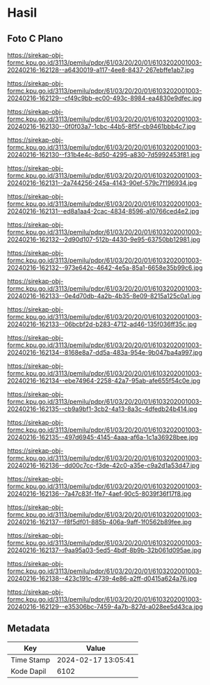 # Hasil

## Foto C Plano

https://sirekap-obj-formc.kpu.go.id/3113/pemilu/pdpr/61/03/20/20/01/6103202001003-20240216-162128--a6430019-a117-4ee8-8437-267ebffe1ab7.jpg

https://sirekap-obj-formc.kpu.go.id/3113/pemilu/pdpr/61/03/20/20/01/6103202001003-20240216-162129--cf49c9bb-ec00-493c-8984-ea4830e9dfec.jpg

https://sirekap-obj-formc.kpu.go.id/3113/pemilu/pdpr/61/03/20/20/01/6103202001003-20240216-162130--0f0f03a7-1cbc-44b5-8f5f-cb9461bbb4c7.jpg

https://sirekap-obj-formc.kpu.go.id/3113/pemilu/pdpr/61/03/20/20/01/6103202001003-20240216-162130--f31b4e4c-8d50-4295-a830-7d5992453f81.jpg

https://sirekap-obj-formc.kpu.go.id/3113/pemilu/pdpr/61/03/20/20/01/6103202001003-20240216-162131--2a744256-245a-4143-90ef-579c7f196934.jpg

https://sirekap-obj-formc.kpu.go.id/3113/pemilu/pdpr/61/03/20/20/01/6103202001003-20240216-162131--ed8a1aa4-2cac-4834-8596-a10766ced4e2.jpg

https://sirekap-obj-formc.kpu.go.id/3113/pemilu/pdpr/61/03/20/20/01/6103202001003-20240216-162132--2d90d107-512b-4430-9e95-63750bb12981.jpg

https://sirekap-obj-formc.kpu.go.id/3113/pemilu/pdpr/61/03/20/20/01/6103202001003-20240216-162132--973e642c-4642-4e5a-85a1-6658e35b99c6.jpg

https://sirekap-obj-formc.kpu.go.id/3113/pemilu/pdpr/61/03/20/20/01/6103202001003-20240216-162133--0e4d70db-4a2b-4b35-8e09-8215a125c0a1.jpg

https://sirekap-obj-formc.kpu.go.id/3113/pemilu/pdpr/61/03/20/20/01/6103202001003-20240216-162133--06bcbf2d-b283-4712-ad46-135f036ff35c.jpg

https://sirekap-obj-formc.kpu.go.id/3113/pemilu/pdpr/61/03/20/20/01/6103202001003-20240216-162134--8168e8a7-dd5a-483a-954e-9b047ba4a997.jpg

https://sirekap-obj-formc.kpu.go.id/3113/pemilu/pdpr/61/03/20/20/01/6103202001003-20240216-162134--ebe74964-2258-42a7-95ab-afe655f54c0e.jpg

https://sirekap-obj-formc.kpu.go.id/3113/pemilu/pdpr/61/03/20/20/01/6103202001003-20240216-162135--cb9a9bf1-3cb2-4a13-8a3c-4dfedb24b414.jpg

https://sirekap-obj-formc.kpu.go.id/3113/pemilu/pdpr/61/03/20/20/01/6103202001003-20240216-162135--497d6945-4145-4aaa-af6a-1c1a36928bee.jpg

https://sirekap-obj-formc.kpu.go.id/3113/pemilu/pdpr/61/03/20/20/01/6103202001003-20240216-162136--dd00c7cc-f3de-42c0-a35e-c9a2d1a53d47.jpg

https://sirekap-obj-formc.kpu.go.id/3113/pemilu/pdpr/61/03/20/20/01/6103202001003-20240216-162136--7a47c83f-1fe7-4aef-90c5-8039f36f17f8.jpg

https://sirekap-obj-formc.kpu.go.id/3113/pemilu/pdpr/61/03/20/20/01/6103202001003-20240216-162137--f8f5df01-885b-406a-9aff-1f0562b89fee.jpg

https://sirekap-obj-formc.kpu.go.id/3113/pemilu/pdpr/61/03/20/20/01/6103202001003-20240216-162137--9aa95a03-5ed5-4bdf-8b9b-32b061d095ae.jpg

https://sirekap-obj-formc.kpu.go.id/3113/pemilu/pdpr/61/03/20/20/01/6103202001003-20240216-162138--423c191c-4739-4e86-a2ff-d0415a624a76.jpg

https://sirekap-obj-formc.kpu.go.id/3113/pemilu/pdpr/61/03/20/20/01/6103202001003-20240216-162129--e35306bc-7459-4a7b-827d-a028ee5d43ca.jpg


## Metadata

| Key        | Value               |
| ---------- | ------------------- |
| Time Stamp | 2024-02-17 13:05:41 |
| Kode Dapil | 6102                |



